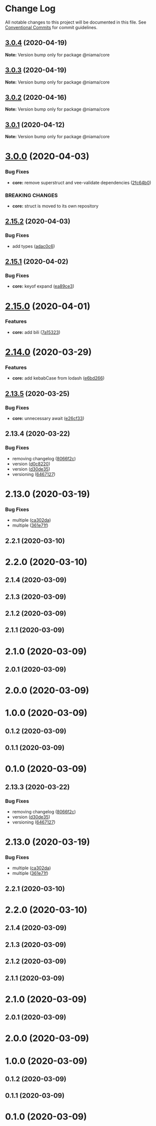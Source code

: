 # Change Log

All notable changes to this project will be documented in this file.
See [Conventional Commits](https://conventionalcommits.org) for commit guidelines.

## [3.0.4](https://github.com/niama-strategies/niama/compare/@niama/core@3.0.2...@niama/core@3.0.4) (2020-04-19)

**Note:** Version bump only for package @niama/core





## [3.0.3](https://github.com/niama-strategies/niama/compare/@niama/core@3.0.2...@niama/core@3.0.3) (2020-04-19)

**Note:** Version bump only for package @niama/core





## [3.0.2](https://github.com/niama-strategies/niama/compare/@niama/core@3.0.1...@niama/core@3.0.2) (2020-04-16)

**Note:** Version bump only for package @niama/core





## [3.0.1](https://github.com/niama-strategies/niama/compare/@niama/core@3.0.0...@niama/core@3.0.1) (2020-04-12)

**Note:** Version bump only for package @niama/core





# [3.0.0](https://github.com/niama-strategies/niama/compare/@niama/core@2.15.2...@niama/core@3.0.0) (2020-04-03)


### Bug Fixes

* **core:** remove superstruct and vee-validate dependencies ([2fc64b0](https://github.com/niama-strategies/niama/commit/2fc64b0795b8b75afecae702185f61ff245203fe))


### BREAKING CHANGES

* **core:** struct is moved to its own repository





## [2.15.2](https://github.com/niama-strategies/niama/compare/@niama/core@2.15.1...@niama/core@2.15.2) (2020-04-03)


### Bug Fixes

* add types ([adac0c6](https://github.com/niama-strategies/niama/commit/adac0c6c691096284b8048632e6f9eb927e30e38))





## [2.15.1](https://github.com/niama-strategies/niama/compare/@niama/core@2.15.0...@niama/core@2.15.1) (2020-04-02)


### Bug Fixes

* **core:** keyof expand ([ea89ce3](https://github.com/niama-strategies/niama/commit/ea89ce3d435ae33121b3743b5b03d524d7b65082))





# [2.15.0](https://github.com/niama-strategies/niama/compare/@niama/core@2.14.0...@niama/core@2.15.0) (2020-04-01)


### Features

* **core:** add bili ([7a15323](https://github.com/niama-strategies/niama/commit/7a15323fc3cf60ab59533fccdfa4345ac7435a9d))





# [2.14.0](https://github.com/niama-strategies/niama/compare/@niama/core@2.13.5...@niama/core@2.14.0) (2020-03-29)


### Features

* **core:** add kebabCase from lodash ([e6bd266](https://github.com/niama-strategies/niama/commit/e6bd2662ca4e20aaad80697f78b777d66bec7706))





## [2.13.5](https://github.com/niama-strategies/niama/compare/@niama/core@2.13.4...@niama/core@2.13.5) (2020-03-25)


### Bug Fixes

* **core:** unnecessary await ([e26cf33](https://github.com/niama-strategies/niama/commit/e26cf330181d84e151aa9293a35f74627c986fa7))





## 2.13.4 (2020-03-22)


### Bug Fixes

* removing changelog ([8066f2c](https://github.com/niama-strategies/niama/commit/8066f2c143a8e93600d5dab4ab313501e81f7a82))
* version ([d0c8220](https://github.com/niama-strategies/niama/commit/d0c822081680fe0106ebe9b8dd30ce769d102759))
* version ([d30de35](https://github.com/niama-strategies/niama/commit/d30de355da29ccd03916cddcd532e543e5906d0d))
* versioning ([6467127](https://github.com/niama-strategies/niama/commit/6467127550c6c1bfbc0d43ab4d83906695d9d732))



# 2.13.0 (2020-03-19)


### Bug Fixes

* multiple ([ca302da](https://github.com/niama-strategies/niama/commit/ca302da3ce4d56964595287d74e7f1d1761451f1))
* multiple ([361e71f](https://github.com/niama-strategies/niama/commit/361e71f9caafeda407deafd47d0980cc7bb4c3bb))



## 2.2.1 (2020-03-10)



# 2.2.0 (2020-03-10)



## 2.1.4 (2020-03-09)



## 2.1.3 (2020-03-09)



## 2.1.2 (2020-03-09)



## 2.1.1 (2020-03-09)



# 2.1.0 (2020-03-09)



## 2.0.1 (2020-03-09)



# 2.0.0 (2020-03-09)



# 1.0.0 (2020-03-09)



## 0.1.2 (2020-03-09)



## 0.1.1 (2020-03-09)



# 0.1.0 (2020-03-09)





## 2.13.3 (2020-03-22)


### Bug Fixes

* removing changelog ([8066f2c](https://github.com/niama-strategies/niama/commit/8066f2c143a8e93600d5dab4ab313501e81f7a82))
* version ([d30de35](https://github.com/niama-strategies/niama/commit/d30de355da29ccd03916cddcd532e543e5906d0d))
* versioning ([6467127](https://github.com/niama-strategies/niama/commit/6467127550c6c1bfbc0d43ab4d83906695d9d732))



# 2.13.0 (2020-03-19)


### Bug Fixes

* multiple ([ca302da](https://github.com/niama-strategies/niama/commit/ca302da3ce4d56964595287d74e7f1d1761451f1))
* multiple ([361e71f](https://github.com/niama-strategies/niama/commit/361e71f9caafeda407deafd47d0980cc7bb4c3bb))



## 2.2.1 (2020-03-10)



# 2.2.0 (2020-03-10)



## 2.1.4 (2020-03-09)



## 2.1.3 (2020-03-09)



## 2.1.2 (2020-03-09)



## 2.1.1 (2020-03-09)



# 2.1.0 (2020-03-09)



## 2.0.1 (2020-03-09)



# 2.0.0 (2020-03-09)



# 1.0.0 (2020-03-09)



## 0.1.2 (2020-03-09)



## 0.1.1 (2020-03-09)



# 0.1.0 (2020-03-09)
